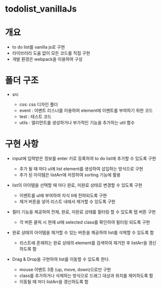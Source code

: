 # todolist_vanillaJs

# 개요

- to do list를 vanilla js로 구현
- 라이브러리 도움 없이 모든 코드를 직접 구현
- 개발 환경은 webpack을 이용하여 구성

# 폴더 구조

- src

  * css: css 디자인 폴더
  * event : 이벤트 리스너를 이용하여 element에 이벤트를 부여하기 위한 코드
  * test : 테스트 코드
  * utils : 엘리먼트를 생성하거나 부가적인 기능을 추가하는 util 함수

# 구현 사항

- input에 입력받은 정보를 enter 키로 등록하여 to do list에 추가할 수 있도록 구현

  * 추가 될 때 마다 ul에 list element를 생성하여 삽입하는 방식으로 구현
  * 추가 된 아이템은 listArr에 저장하여 sorting 기능에 활용

- list의 아이템을 선택할 때 마다 완료, 미완료 상태로 변경할 수 있도록 구현

  * 이벤트를 ul에 부여하여 자식 li에 전파되도록 구현
  * 제거 버튼을 넣어 리스트 내에서 제거할 수 있도록 구현

- 필터 기능을 제공하여 전체, 완료, 미완료 상태를 필터링 할 수 있도록 탭 버튼 구현

  * 각 버튼 클릭 시 현재 ul에 selected class를 확인하여 필터링 되도록 구현

- 완료 상태의 아이템을 제거할 수 있는 버튼을 제공하여 list를 삭제할 수 있도록 함

  * 리스트에 존재하는 완료 상태의 element를 검색하여 제거한 후 listArr을 갱신하도록 함

- Drag & Drop을 구현하여 list를 이동할 수 있도록 한다.

  * mouse 이벤트 3종 (up, move, down)으로만 구현
  * class를 추가하거나 삭제하는 방식으로 드래그 대상과 위치를 제어하도록 함
  * 이동될 때 마다 listArr을 갱신하도록 함
